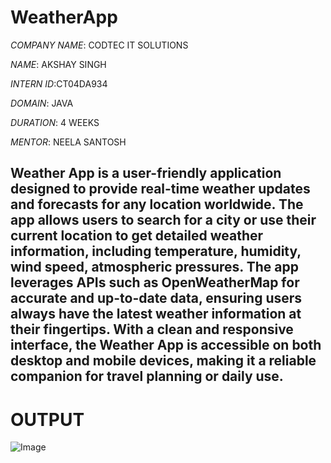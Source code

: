 # WeatherApp

*COMPANY NAME*: CODTEC IT SOLUTIONS

*NAME*: AKSHAY SINGH

*INTERN ID*:CT04DA934

*DOMAIN*: JAVA

*DURATION*: 4 WEEKS

*MENTOR*: NEELA SANTOSH

## Weather App is a user-friendly application designed to provide real-time weather updates and forecasts for any location worldwide. The app allows users to search for a city or use their current location to get detailed weather information, including temperature, humidity, wind speed, atmospheric pressures.  The app leverages APIs such as OpenWeatherMap for accurate and up-to-date data, ensuring users always have the latest weather information at their fingertips. With a clean and responsive interface, the Weather App is accessible on both desktop and mobile devices, making it a reliable companion for travel planning or daily use.

# OUTPUT

![Image](https://github.com/user-attachments/assets/9362ab32-3e0c-401e-bccf-a4aa001a476b)
